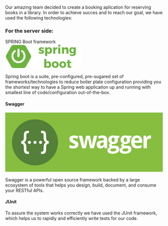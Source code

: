 Our amazing team decided to create a booking aplication for reserving books in a library. In order to achieve succes and to reach our goal, we have used the following technologies: <br />

### For the server side:
SPRING Boot framework <br />
<img src="images/springboot.png" />
<br />

Spring boot is a suite, pre-configured, pre-sugared set of frameworks/technologies to reduce boiler plate configuration providing you the shortest way to have a Spring web application up and running with smallest line of code/configuration out-of-the-box. 

#### Swagger
<img src="images/swagger.jpeg" />
<br />

Swagger is a powerful open source framework backed by a large ecosystem of tools that helps you design, build, document, and consume your RESTful APIs.

#### JUnit
To assure the system works correctly we have used the JUnit framework, which helps us to rapidly and efficiently write tests for our code.

